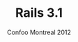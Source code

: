 ---
title: Rails 3.1
subtitle: Confoo Montreal 2012
layout: default
modal-id: 9
img: rails_3-1.png
thumbnail: rails_3-1_thumbnail.png
alt: Rails 3.1
project-date: Feb 2012
talk_url: 
deck_url: https://speakerdeck.com/wndxlori/rails-3-dot-1-confoo
category: Ruby on Rails
description: | 
  Another new version of Rails. Delightful. And terrifying. What's changed this time? Fear Not!
  We'll be reviewing the changes and additions to Rails 3.1, giving you a walk-through of what it all means (asset pipeline, what?), in the context of a brand new app, and an older app that will need to be upgraded.
---